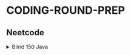 # CODING-ROUND-PREP

## Neetcode

<details>
  <summary>Blind 150 Java</summary>

  <details>
    <summary>Arrays and Hashing</summary>

  - [ContainsDuplicate_217](src/main/java/org/neetcode150/arraysAndHashing/ContainsDuplicate_217.java)
    - Problem Statement: If an array contains duplicate return false else return true
    - Intuition: Use sets to store all elements, if no duplicates are present, size will be different
    - Time Complexity: O(n)
    - Space Complexity: O(1)
    
  - [ValidAnagram_242](src/main/java/org/neetcode150/arraysAndHashing/ValidAnagram_242.java)
    - Problem Statement: Two strings having exactly same characters (including their count)
    - Intuition: Use hashtable, store character counts with character ascii as key/index.
    - Time Complexity: O(n)
    - Space Complexity: O(1)
    
  - [TwoSum_1](src/main/java/org/neetcode150/arraysAndHashing/TwoSum_1.java)
    - Problem Statement: In an array find a pair of numbers(indices) that add up to a target. Order of indices not required
    - Intuition: Check if diff is present in map
    - Time Complexity: O(n)
    - Space Complexity: O(n)
    
  - [GroupAnagrams_49](src/main/java/org/neetcode150/arraysAndHashing/GroupAnagrams_49.java)
    - Problem Statement: In an array of strings, group the anagrams together and return a list
    - Intuition: Use hashmap where sorted string is the key and its value is the list of its anagram. (map.putIfAbsent())
    - Time Complexity: O(n*mlogm)
    - Space Complexity: O(n*m)
    
  - [TopKFrequentElements_347](src/main/java/org/neetcode150/arraysAndHashing/TopKFrequentElements_347.java)
    - Problem Statement: In an array find k top elements with highest occurrences
    - Intuition: Bucket Sort. Count occurrences in hashmap, put it in bucket of size N as per occurrences
    - Time Complexity: O(n)
    - Space Complexity: O(n)
    
  - [EncodeDecodeStrings_premium](src/main/java/org/neetcode150/arraysAndHashing/EncodeDecodeStrings_premium.java)
    - Problem Statement: Encode and decode a string. Array of strings is given
    - Intuition: Append each string with strLength and a special character to encode.
    - Time Complexity: O(m)
    - Space Complexity: O(m + n)
    
  - [ProductOfArrayExceptSelf_238](src/main/java/org/neetcode150/arraysAndHashing/ProductOfArrayExceptSelf_238.java)
    - Problem Statement: Product of array except itself stored at the same index as self
    - Intuition: Prefix (res[i] * nums[i]) postfix(product * res[i]; product * nums[i])
    - Time Complexity: O(n)
    - Space Complexity: O(1)
    
  - [ValidSudoku_36](src/main/java/org/neetcode150/arraysAndHashing/ValidSudoku_36.java)
    - Problem Statement: Prefilled char matrix with ‘1-9 and ’.’. No duplicates in a row and col and 3x3 matrix
    - Intuition: Hashset to store values in each row, col and box. Box index calc (i/3)*3+(j/3)
    - Time Complexity: O(m^2)
    - Space Complexity: O(m^2)
    
  - [LongestConsecutiveSequence_128](src/main/java/org/neetcode150/arraysAndHashing/LongestConsecutiveSequence_128.java)
    - Problem Statement: In an array find sequence of consecutive elements(nums)
    - Intuition: Store in set. Iterate over set, check if num-1 doesn’t exist. Keep adding length to num and checking in set.
    - Time Complexity: O(n)
    - Space Complexity: O(n)

  </details>

  <details>
    <summary>Two Pointers</summary>

  - [ValidPalindrome_125](src/main/java/org/neetcode150/twoPointers/ValidPalindrome_125.java)
    - Problem Statement: String Palindrome check for alphanumeric case insensitive characters.
    - Intuition: Helper function for char check, while loop to skip non-alphanumeric characters.
    - Time Complexity: O(n)
    - Space Complexity: O(1)
    
  - [TwoSumII_167](src/main/java/org/neetcode150/twoPointers/TwoSumII_167.java)
    - Problem Statement: Sorted array is given. Find pair such that their sum = target
    - Intuition: sum = left + right, sum < target left++ else right++
    - Time Complexity: O(n)
    - Space Complexity: O(1)
    
  - [ThreeSum_15](src/main/java/org/neetcode150/twoPointers/ThreeSum_15.java)
    - Problem Statement: Sum of triplets in an array where target is 0. Multiple triplets but no duplicates
    - Intuition: Skip duplicates, i, j, k. Sum < 0 j++ else k++
    - Time Complexity: O(n^2)
    - Space Complexity: O(1)
    
  - [ContainerWithMostWater_11](src/main/java/org/neetcode150/twoPointers/ContainerWithMostWater_11.java)
    - Problem Statement: Array with heights, find max area between two heights
    - Intuition: Min height is breadth, indices difference is length
    - Time Complexity: O(n)
    - Space Complexity: O(1)

  </details>

  <details>
    <summary>Sliding Window</summary>

  - [BestTimeToBuyAndSellStock_121](src/main/java/org/neetcode150/slidingWindow/BestTimeToBuyAndSellStock_121.java)
    - Problem Statement: Maximize profit by buying low and selling high. Find pair of such prices
    - Intuition: Keep moving right, if right is small than left, update left, find diff, get max
    - Time Complexity: O(n)
    - Space Complexity: O(1)
  - [LongestSubstringWithoutRepeatingCharacter_3](src/main/java/org/neetcode150/slidingWindow/LongestSubstringWithoutRepeatingCharacter_3.java)
    - Problem Statement: Find length of longest substring without duplicate characters 
    - Intuition: use set to store unique chars. If duplicate found remove until unique again
    - Time Complexity: O(n)
    - Space Complexity: O(m), m is set of unique characters
  - [LongestRepeatingCharacterReplacement_424](src/main/java/org/neetcode150/slidingWindow/LongestRepeatingCharacterReplacement_424.java)
    - Problem Statement: In a string, find max length of repeating char if k replacements are allowed
    - Intuition: HashMap, Increase right char freq if grow, reduce left char freq if shrink. Right - left + 1 - maxFreq > k
    - Time Complexity: O(n)
    - Space Complexity: O(m), m is no. of unique chars
  - [PermutationInString_567](src/main/java/org/neetcode150/slidingWindow/PermutationInString_567.java)
    - Problem Statement: Check if s2 contains permutation of s1 
    - Intuition: hashmap[26]. Count char matches in s2 of s1 char, start window at s1’s length when iterating over s2. calculate right/left char index, increment/decrement match as it is found. If total matches is 26 true
    - Time Complexity: O(26) + O(n), n is length of s2
    - Space Complexity: O(1), except constant space for maps.
  </details>

  <details>
    <summary>Stack</summary>

  - [ValidParentheses_20](src/main/java/org/neetcode150/stack/ValidParentheses_20.java)
    - Problem Statement: Brackets closed properly
    - Intuition: HashMap. Close to open.
    - Time Complexity: O(n)
    - Space Complexity: O(n)
  - [MinStack_155](/src/main/java/org/neetcode150/stack/MinStack_155.java)
    - Problem Statement: Postfix expression without parentheses.
    - Intuition: if number push in stack, if operand pop two, perform push.
    - Time Complexity: O(n)
    - Space Complexity: O(n)
  - [EvaluateReversePolishNotation_150](src/main/java/org/neetcode150/stack/EvaluateReversePolishNotation_150.java)
    - Problem Statement: generate ‘n’ valid parentheses 
    - Intuition: o = c & o = n; o < n; c < o 
    - Time Complexity: O(4^n / sqrt(n))
    - Space Complexity: O(n)
  - [GenerateParentheses_22](src/main/java/org/neetcode150/stack/GenerateParentheses_22.java)
    - Problem Statement: generate ‘n’ valid parentheses 
    - Intuition: o = c & o = n; o < n; c < o
    - Time Complexity: O(4^n / sqrt(n))
    - Space Complexity: O(n)
  - [DailyTemperatures_739](src/main/java/org/neetcode150/stack/DailyTemperatures_739.java)
    - Problem Statement: Consecutive temperatures of day are given. Find after how many days the temp will be higher than the current day’s temp.
    - Intuition: Monotonic stack. Keep adding temp with index, if temp i greater keep poping
    - Time Complexity: O(n)
    - Space Complexity: O(n)
  - [CarFleet_853](/src/main/java/org/neetcode150/stack/CarFleet_853.java)
    - Problem Statement: Car fleet. Fleet of cars reaching a target. Position and speed are given
    - Intuition: Create pair(p,s). Sort descending. Calculate time taken for car to reach target. Compare it with time taken of the previous.
    - Time Complexity: O(nlogn)
    - Space Complexity: O(1)
 
</details>

<details>
<summary>Binary Search</summary>

  - [BinarySearch_704](/src/main/java/org/neetcode150/binarySearch/BinarySearch_704.java)
    - Problem Statement: Search in sorted array in O(logn)
    - Intuition: Use pivot
    - Time Complexity: O(logn)
    - Space Complexity: O(1)
- [SearchA2DMatrix_74](/src/main/java/org/neetcode150/binarySearch/SearchA2DMatrix_74.java)
  - Problem Statement: Binary search in 2D matrix
  - Intuition: calculate index row = mid / n
  - Time Complexity: O(log(m*n))
  - Space Complexity: O(1)
- [TimeBasedKeyValueStore_987](/src/main/java/org/neetcode150/binarySearch/TimeBasedKeyValueStore_987.java)
  - Problem Statement: Design time based key value structure. Where for a key value is timestamp and value. Define ctor, get and set methods. When getting value, if timestamp is not available, latest timestamp is picked. 
  - Intuition: HashMap<String, List<Pair<K,V>>. A pair class is required. Using binary search find value smaller than the timestamp and get the value associated with it. 
  - Time Complexity: O(1) to set, O(logn) to get 
  - Space Complexity: O(m*n)
- [KokoEatingBananas_875](/src/main/java/org/neetcode150/binarySearch/KokoEatingBananas_875.java)
  - Problem Statement: Koko likes to eat slow, we have piles of banana in piles[]. Guards go away for h hours. Koko starts eating. Find minimum speed in which koko can finish all bananas before guards comeback 
  - Intuition: find optimal speed between low speed and high speed. Mid is curr speed and see if koko can finish bananas with curr speed. Find minimum speed to finish all bananas.
  - Time Complexity: O(n*logm), n is number of piles, m is max bananas in all piles
  - Space Complexity: O(1)
- [FindMinimumInRotatedSortedArray_153](/src/main/java/org/neetcode150/binarySearch/FindMinimumInRotatedSortedArray_153.java)
  - Problem Statement: An array is sorted and rotated, find the minimum number in it.
  - Intuition: if num[mid] is greater than num[left] that means all the numbers on left of min are greater and we move left to mid
  - Time Complexity: O(logn)
  - Space Complexity: O(1)
</details>

</details>

